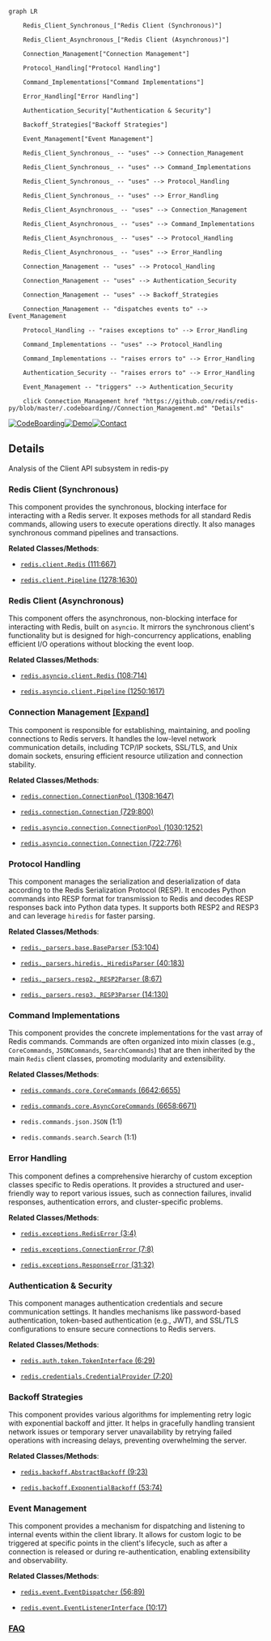 ```mermaid

graph LR

    Redis_Client_Synchronous_["Redis Client (Synchronous)"]

    Redis_Client_Asynchronous_["Redis Client (Asynchronous)"]

    Connection_Management["Connection Management"]

    Protocol_Handling["Protocol Handling"]

    Command_Implementations["Command Implementations"]

    Error_Handling["Error Handling"]

    Authentication_Security["Authentication & Security"]

    Backoff_Strategies["Backoff Strategies"]

    Event_Management["Event Management"]

    Redis_Client_Synchronous_ -- "uses" --> Connection_Management

    Redis_Client_Synchronous_ -- "uses" --> Command_Implementations

    Redis_Client_Synchronous_ -- "uses" --> Protocol_Handling

    Redis_Client_Synchronous_ -- "uses" --> Error_Handling

    Redis_Client_Asynchronous_ -- "uses" --> Connection_Management

    Redis_Client_Asynchronous_ -- "uses" --> Command_Implementations

    Redis_Client_Asynchronous_ -- "uses" --> Protocol_Handling

    Redis_Client_Asynchronous_ -- "uses" --> Error_Handling

    Connection_Management -- "uses" --> Protocol_Handling

    Connection_Management -- "uses" --> Authentication_Security

    Connection_Management -- "uses" --> Backoff_Strategies

    Connection_Management -- "dispatches events to" --> Event_Management

    Protocol_Handling -- "raises exceptions to" --> Error_Handling

    Command_Implementations -- "uses" --> Protocol_Handling

    Command_Implementations -- "raises errors to" --> Error_Handling

    Authentication_Security -- "raises errors to" --> Error_Handling

    Event_Management -- "triggers" --> Authentication_Security

    click Connection_Management href "https://github.com/redis/redis-py/blob/master/.codeboarding//Connection_Management.md" "Details"

```



[![CodeBoarding](https://img.shields.io/badge/Generated%20by-CodeBoarding-9cf?style=flat-square)](https://github.com/CodeBoarding/GeneratedOnBoardings)[![Demo](https://img.shields.io/badge/Try%20our-Demo-blue?style=flat-square)](https://www.codeboarding.org/demo)[![Contact](https://img.shields.io/badge/Contact%20us%20-%20contact@codeboarding.org-lightgrey?style=flat-square)](mailto:contact@codeboarding.org)



## Details



Analysis of the Client API subsystem in redis-py



### Redis Client (Synchronous)

This component provides the synchronous, blocking interface for interacting with a Redis server. It exposes methods for all standard Redis commands, allowing users to execute operations directly. It also manages synchronous command pipelines and transactions.





**Related Classes/Methods**:



- <a href="https://github.com/redis/redis-py/blob/master/redis/client.py#L111-L667" target="_blank" rel="noopener noreferrer">`redis.client.Redis` (111:667)</a>

- <a href="https://github.com/redis/redis-py/blob/master/redis/client.py#L1278-L1630" target="_blank" rel="noopener noreferrer">`redis.client.Pipeline` (1278:1630)</a>





### Redis Client (Asynchronous)

This component offers the asynchronous, non-blocking interface for interacting with Redis, built on `asyncio`. It mirrors the synchronous client's functionality but is designed for high-concurrency applications, enabling efficient I/O operations without blocking the event loop.





**Related Classes/Methods**:



- <a href="https://github.com/redis/redis-py/blob/master/redis/asyncio/client.py#L108-L714" target="_blank" rel="noopener noreferrer">`redis.asyncio.client.Redis` (108:714)</a>

- <a href="https://github.com/redis/redis-py/blob/master/redis/asyncio/client.py#L1250-L1617" target="_blank" rel="noopener noreferrer">`redis.asyncio.client.Pipeline` (1250:1617)</a>





### Connection Management [[Expand]](./Connection_Management.md)

This component is responsible for establishing, maintaining, and pooling connections to Redis servers. It handles the low-level network communication details, including TCP/IP sockets, SSL/TLS, and Unix domain sockets, ensuring efficient resource utilization and connection stability.





**Related Classes/Methods**:



- <a href="https://github.com/redis/redis-py/blob/master/redis/connection.py#L1308-L1647" target="_blank" rel="noopener noreferrer">`redis.connection.ConnectionPool` (1308:1647)</a>

- <a href="https://github.com/redis/redis-py/blob/master/redis/connection.py#L729-L800" target="_blank" rel="noopener noreferrer">`redis.connection.Connection` (729:800)</a>

- <a href="https://github.com/redis/redis-py/blob/master/redis/asyncio/connection.py#L1030-L1252" target="_blank" rel="noopener noreferrer">`redis.asyncio.connection.ConnectionPool` (1030:1252)</a>

- <a href="https://github.com/redis/redis-py/blob/master/redis/asyncio/connection.py#L722-L776" target="_blank" rel="noopener noreferrer">`redis.asyncio.connection.Connection` (722:776)</a>





### Protocol Handling

This component manages the serialization and deserialization of data according to the Redis Serialization Protocol (RESP). It encodes Python commands into RESP format for transmission to Redis and decodes RESP responses back into Python data types. It supports both RESP2 and RESP3 and can leverage `hiredis` for faster parsing.





**Related Classes/Methods**:



- <a href="https://github.com/redis/redis-py/blob/master/redis/_parsers/base.py#L53-L104" target="_blank" rel="noopener noreferrer">`redis._parsers.base.BaseParser` (53:104)</a>

- <a href="https://github.com/redis/redis-py/blob/master/redis/_parsers/hiredis.py#L40-L183" target="_blank" rel="noopener noreferrer">`redis._parsers.hiredis._HiredisParser` (40:183)</a>

- <a href="https://github.com/redis/redis-py/blob/master/redis/_parsers/resp2.py#L8-L67" target="_blank" rel="noopener noreferrer">`redis._parsers.resp2._RESP2Parser` (8:67)</a>

- <a href="https://github.com/redis/redis-py/blob/master/redis/_parsers/resp3.py#L14-L130" target="_blank" rel="noopener noreferrer">`redis._parsers.resp3._RESP3Parser` (14:130)</a>





### Command Implementations

This component provides the concrete implementations for the vast array of Redis commands. Commands are often organized into mixin classes (e.g., `CoreCommands`, `JSONCommands`, `SearchCommands`) that are then inherited by the main `Redis` client classes, promoting modularity and extensibility.





**Related Classes/Methods**:



- <a href="https://github.com/redis/redis-py/blob/master/redis/commands/core.py#L6642-L6655" target="_blank" rel="noopener noreferrer">`redis.commands.core.CoreCommands` (6642:6655)</a>

- <a href="https://github.com/redis/redis-py/blob/master/redis/commands/core.py#L6658-L6671" target="_blank" rel="noopener noreferrer">`redis.commands.core.AsyncCoreCommands` (6658:6671)</a>

- `redis.commands.json.JSON` (1:1)

- `redis.commands.search.Search` (1:1)





### Error Handling

This component defines a comprehensive hierarchy of custom exception classes specific to Redis operations. It provides a structured and user-friendly way to report various issues, such as connection failures, invalid responses, authentication errors, and cluster-specific problems.





**Related Classes/Methods**:



- <a href="https://github.com/redis/redis-py/blob/master/redis/exceptions.py#L3-L4" target="_blank" rel="noopener noreferrer">`redis.exceptions.RedisError` (3:4)</a>

- <a href="https://github.com/redis/redis-py/blob/master/redis/exceptions.py#L7-L8" target="_blank" rel="noopener noreferrer">`redis.exceptions.ConnectionError` (7:8)</a>

- <a href="https://github.com/redis/redis-py/blob/master/redis/exceptions.py#L31-L32" target="_blank" rel="noopener noreferrer">`redis.exceptions.ResponseError` (31:32)</a>





### Authentication & Security

This component manages authentication credentials and secure communication settings. It handles mechanisms like password-based authentication, token-based authentication (e.g., JWT), and SSL/TLS configurations to ensure secure connections to Redis servers.





**Related Classes/Methods**:



- <a href="https://github.com/redis/redis-py/blob/master/redis/auth/token.py#L6-L29" target="_blank" rel="noopener noreferrer">`redis.auth.token.TokenInterface` (6:29)</a>

- <a href="https://github.com/redis/redis-py/blob/master/redis/credentials.py#L7-L20" target="_blank" rel="noopener noreferrer">`redis.credentials.CredentialProvider` (7:20)</a>





### Backoff Strategies

This component provides various algorithms for implementing retry logic with exponential backoff and jitter. It helps in gracefully handling transient network issues or temporary server unavailability by retrying failed operations with increasing delays, preventing overwhelming the server.





**Related Classes/Methods**:



- <a href="https://github.com/redis/redis-py/blob/master/redis/backoff.py#L9-L23" target="_blank" rel="noopener noreferrer">`redis.backoff.AbstractBackoff` (9:23)</a>

- <a href="https://github.com/redis/redis-py/blob/master/redis/backoff.py#L53-L74" target="_blank" rel="noopener noreferrer">`redis.backoff.ExponentialBackoff` (53:74)</a>





### Event Management

This component provides a mechanism for dispatching and listening to internal events within the client library. It allows for custom logic to be triggered at specific points in the client's lifecycle, such as after a connection is released or during re-authentication, enabling extensibility and observability.





**Related Classes/Methods**:



- <a href="https://github.com/redis/redis-py/blob/master/redis/event.py#L56-L89" target="_blank" rel="noopener noreferrer">`redis.event.EventDispatcher` (56:89)</a>

- <a href="https://github.com/redis/redis-py/blob/master/redis/event.py#L10-L17" target="_blank" rel="noopener noreferrer">`redis.event.EventListenerInterface` (10:17)</a>









### [FAQ](https://github.com/CodeBoarding/GeneratedOnBoardings/tree/main?tab=readme-ov-file#faq)